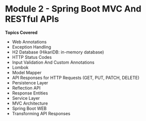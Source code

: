 # Module 2 - Spring Boot MVC And RESTful APIs

**Topics Covered**

- Web Annotations
- Exception Handling
- H2 Database (HikariDB: in-memory database)
- HTTP Status Codes
- Input Validation And Custom Annotations
- Lombok
- Model Mapper
- API Responses for HTTP Requests (GET, PUT, PATCH, DELETE)
- Persistence Layer
- Reflection API
- Response Entities
- Service Layer
- MVC Architecture
- Spring Boot WEB
- Transforming API Responses
